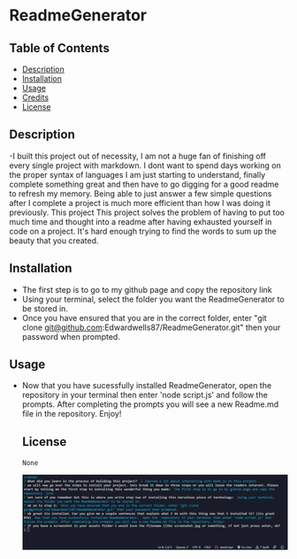  # ReadmeGenerator


  ## Table of Contents 

 - [Description](#description)
 - [Installation](#installation)
 - [Usage](#usage)
 - [Credits](#credits)
 - [License](#license)


## Description 

-I built this project out of necessity, I am not a huge fan of finishing off every single project with markdown. I dont want to spend days working on the proper syntax of languages I am just starting to understand, finally complete something great and then have to go digging for a good readme to refresh my memory.  Being able to just answer a few simple questions after I complete a project is much more efficient than how I was doing it previously. This project This project solves the problem of having to put too much time and thought into a readme after having exhausted yourself in code on a project. It's hard enough trying to find the words to sum up the beauty that you created. 



## Installation 

- The first step is to go to my github page and copy the repository  link
- Using your terminal, select the folder you want the ReadmeGenerator to be stored in.
- Once you have ensured that you are in the correct folder, enter "git clone git@github.com:Edwardwells87/ReadmeGenerator.git" then your password when prompted. 


## Usage 

- Now that you have sucessfully installed ReadmeGenerator,  open the  repository in your terminal then enter 'node script.js' and follow the prompts. After completing the prompts you will see a new Readme.md file in the repository. Enjoy!

  ## License 
      None
  
  ![Screenshot of project](./assets/Screenshot.png)

  
